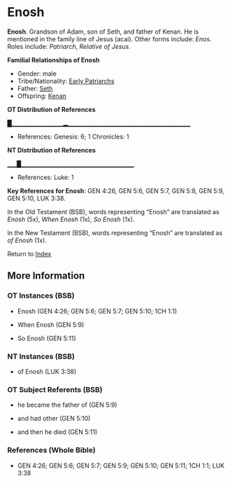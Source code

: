 # Enosh
**Enosh**. 
Grandson of Adam, son of Seth, and father of Kenan. He is mentioned in the family line of Jesus (acai). 
Other forms include: 
*Enos*. 
Roles include: 
_Patriarch_, _Relative of Jesus_. 




**Familial Relationships of Enosh**


* Gender: male
* Tribe/Nationality: [Early Patriarchs](../../../groups/md/acai/Earlypatriarchs.md)
* Father: [Seth](Seth.md)
* Offspring: [Kenan](Kenan.md)


**OT Distribution of References**

█▁▁▁▁▁▁▁▁▁▁▁▂▁▁▁▁▁▁▁▁▁▁▁▁▁▁▁▁▁▁▁▁▁▁▁▁▁▁
* References: Genesis: 6; 1 Chronicles: 1

**NT Distribution of References**

▁▁█▁▁▁▁▁▁▁▁▁▁▁▁▁▁▁▁▁▁▁▁▁▁▁▁
* References: Luke: 1



**Key References for Enosh**: 
GEN 4:26, GEN 5:6, GEN 5:7, GEN 5:8, GEN 5:9, GEN 5:10, LUK 3:38. 


In the Old Testament (BSB), words representing “Enosh” are translated as 
*Enosh* (5x), *When Enosh* (1x), *So Enosh* (1x). 


In the New Testament (BSB), words representing “Enosh” are translated as 
*of Enosh* (1x). 


Return to [Index](00-Index.md)

## More Information

### OT Instances (BSB)

* Enosh (GEN 4:26; GEN 5:6; GEN 5:7; GEN 5:10; 1CH 1:1)

* When Enosh (GEN 5:9)

* So Enosh (GEN 5:11)



### NT Instances (BSB)

* of Enosh (LUK 3:38)



### OT Subject Referents (BSB)

* he became the father of (GEN 5:9)

* and had other (GEN 5:10)

* and then he died (GEN 5:11)



### References (Whole Bible)

* GEN 4:26; GEN 5:6; GEN 5:7; GEN 5:9; GEN 5:10; GEN 5:11; 1CH 1:1; LUK 3:38



